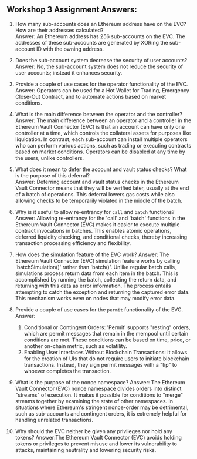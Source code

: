 ## Workshop 3 Assignment Answers:

1. How many sub-accounts does an Ethereum address have on the EVC? How are their addresses calculated?  
   Answer: An Ethereum address has 256 sub-accounts on the EVC. The addresses of these sub-accounts are generated by XORing the sub-account ID with the owning address.

2. Does the sub-account system decrease the security of user accounts?  
   Answer: No, the sub-account system does not reduce the security of user accounts; instead it enhances security.

3. Provide a couple of use cases for the operator functionality of the EVC.  
   Answer: Operators can be used for a Hot Wallet for Trading, Emergency Close-Out Contract, and to automate actions based on market conditions.

4. What is the main difference between the operator and the controller?  
   Answer: The main difference between an operator and a controller in the Ethereum Vault Connector (EVC) is that an account can have only one controller at a time, which controls the collateral assets for purposes like liquidation. In contrast, each sub-account can install multiple operators who can perform various actions, such as trading or executing contracts based on market conditions. Operators can be disabled at any time by the users, unlike controllers.

5. What does it mean to defer the account and vault status checks? What is the purpose of this deferral?  
   Answer: Deferring account and vault status checks in the Ethereum Vault Connector means that they will be verified later, usually at the end of a batch of operations. This deferral lowers gas costs while also allowing checks to be temporarily violated in the middle of the batch.

6. Why is it useful to allow re-entrancy for `call` and `batch` functions?  
   Answer: Allowing re-entrancy for the 'call' and 'batch' functions in the Ethereum Vault Connector (EVC) makes it easier to execute multiple contract invocations in batches. This enables atomic operations, deferred liquidity checking, and conditional checks, thereby increasing transaction processing efficiency and flexibility.

7. How does the simulation feature of the EVC work?
   Answer: The Ethereum Vault Connector (EVC) simulation feature works by calling 'batchSimulation()' rather than 'batch()'. Unlike regular batch calls, simulations process return data from each item in the batch. This is accomplished by running the batch, collecting the return data, and returning with this data as error information. The process entails attempting to catch the exception and returning the captured error data. This mechanism works even on nodes that may modify error data.

8. Provide a couple of use cases for the `permit` functionality of the EVC.
   Answer: 
   1. Conditional or Contingent Orders: 'Permit' supports "resting" orders, which are permit messages that remain in the mempool until certain conditions are met. These conditions can be based on time, price, or another on-chain metric, such as volatility.
   2. Enabling User Interfaces Without Blockchain Transactions: It allows for the creation of UIs that do not require users to initiate blockchain transactions. Instead, they sign permit messages with a "tip" to whoever completes the transaction.

9. What is the purpose of the nonce namespace?
   Answer: The Ethereum Vault Connector (EVC) nonce namespace divides orders into distinct "streams" of execution. It makes it possible for conditions to "merge" streams together by examining the state of other namespaces. In situations where Ethereum's stringent nonce-order may be detrimental, such as sub-accounts and contingent orders, it is extremely helpful for handling unrelated transactions.

10. Why should the EVC neither be given any privileges nor hold any tokens?
   Answer:The Ethereum Vault Connector (EVC) avoids holding tokens or privileges to prevent misuse and lower its vulnerability to attacks, maintaining neutrality and lowering security risks.
